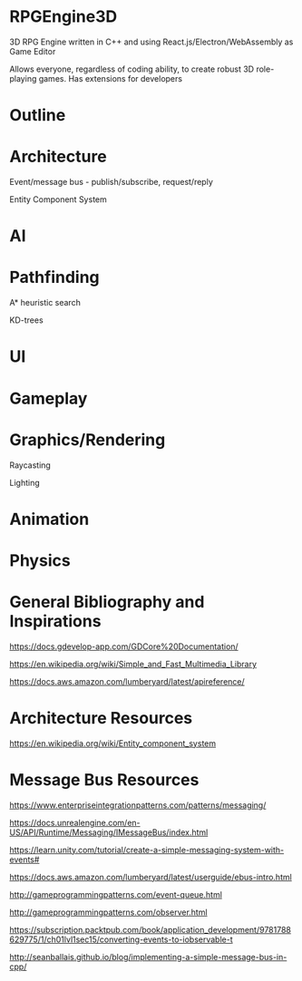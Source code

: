 # RPGEngine3D
3D RPG Engine written in C++ and using React.js/Electron/WebAssembly as Game Editor

Allows everyone, regardless of coding ability, to create robust 3D role-playing games. Has extensions for developers

# Outline

# Architecture

Event/message bus - publish/subscribe, request/reply

Entity Component System

# AI

# Pathfinding

A* heuristic search

KD-trees

# UI

# Gameplay

# Graphics/Rendering
Raycasting

Lighting

# Animation

# Physics


# General Bibliography and Inspirations
https://docs.gdevelop-app.com/GDCore%20Documentation/

https://en.wikipedia.org/wiki/Simple_and_Fast_Multimedia_Library

https://docs.aws.amazon.com/lumberyard/latest/apireference/


# Architecture Resources
https://en.wikipedia.org/wiki/Entity_component_system

# Message Bus Resources
https://www.enterpriseintegrationpatterns.com/patterns/messaging/

https://docs.unrealengine.com/en-US/API/Runtime/Messaging/IMessageBus/index.html

https://learn.unity.com/tutorial/create-a-simple-messaging-system-with-events#

https://docs.aws.amazon.com/lumberyard/latest/userguide/ebus-intro.html

http://gameprogrammingpatterns.com/event-queue.html

http://gameprogrammingpatterns.com/observer.html

https://subscription.packtpub.com/book/application_development/9781788629775/1/ch01lvl1sec15/converting-events-to-iobservable-t

http://seanballais.github.io/blog/implementing-a-simple-message-bus-in-cpp/
